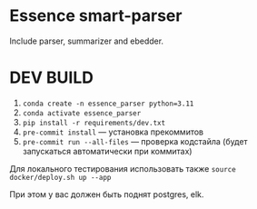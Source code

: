 # Essence smart-parser
Include parser, summarizer and ebedder.


# DEV BUILD
1. `conda create -n essence_parser python=3.11`
2. `conda activate essence_parser`
3. `pip install -r requirements/dev.txt`
4. `pre-commit install` — установка прекоммитов
5. `pre-commit run --all-files` — проверка кодстайла (будет запускаться автоматически при коммитах)

Для локального тестирования использовать также `source docker/deploy.sh up --app`

При этом у вас должен быть поднят postgres, elk.

